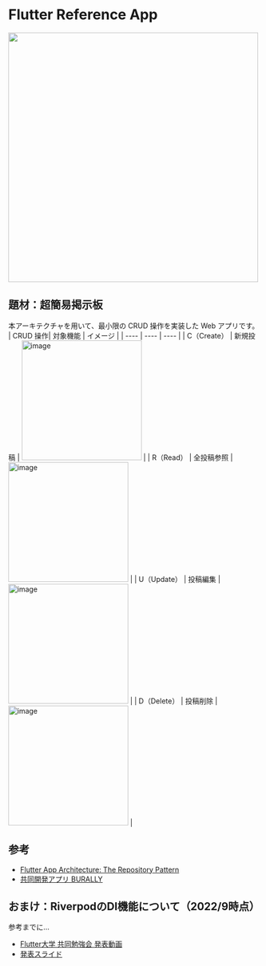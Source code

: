 # Flutter Reference App
<img width="500" src="https://user-images.githubusercontent.com/39579511/213900273-c6341b61-60cf-4262-b3c7-65b901c9eeaa.png">

## 題材：超簡易掲示板
本アーキテクチャを用いて、最小限の CRUD 操作を実装した Web アプリです。
| CRUD 操作| 対象機能 | イメージ |
| ---- | ---- | ---- |
| C（Create） | 新規投稿 | <img width="240" alt="image" src="https://user-images.githubusercontent.com/39579511/213901027-de574578-e9af-4bff-9dc8-5224393e94eb.png"> |
| R（Read） | 全投稿参照 | <img width="240" alt="image" src="https://user-images.githubusercontent.com/39579511/213900995-8aa10aa6-c71a-4105-9c57-0e257261bd41.png"> |
| U（Update） | 投稿編集 | <img width="240" alt="image" src="https://user-images.githubusercontent.com/39579511/213901048-31350ccd-07a2-4950-b0aa-3ee454c42cd8.png"> |
| D（Delete） | 投稿削除 | <img width="240" alt="image" src="https://user-images.githubusercontent.com/39579511/213901108-b6243531-06a1-4ef1-9485-22591d01c110.png"> |

## 参考

- [Flutter App Architecture: The Repository Pattern](https://codewithandrea.com/articles/flutter-repository-pattern/)
- [共同開発アプリ BURALLY](https://github.com/team-musashi/stamp-rally)

## おまけ：RiverpodのDI機能について（2022/9時点）
参考までに...
- [Flutter大学 共同勉強会 発表動画](https://vimeo.com/734039186/48cb6c3d03)
- [発表スライド](https://docs.google.com/presentation/d/1u_nfbLkCHpVsX3TOpPchE-BqwYbySVk14QcRqjNZ45I/edit#slide=id.g1276827f2e_0_5)

